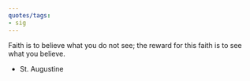 ```yaml
---
quotes/tags:
- sig
---
```




Faith is to believe what you do not see; the reward for this faith is to see what you believe. 

- St. Augustine